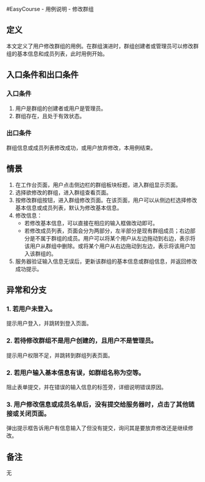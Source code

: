 #EasyCourse - 用例说明 - 修改群组

## 定义
本文定义了用户修改群组的用例。在群组演进时，群组创建者或管理员可以修改群组的基本信息和成员列表，此时用例开始。

## 入口条件和出口条件

### 入口条件
1. 用户是群组的创建者或用户是管理员。
2. 群组存在，且处于有效状态。

### 出口条件
群组信息或成员列表修改成功，或用户放弃修改，本用例结束。

## 情景
1. 在工作台页面，用户点击侧边栏的群组板块标题，进入群组显示页面。
2. 选择欲修改的群组，进入群组查看页面。
3. 按修改群组按钮，进入群组修改页面。在该页面，用户可以从侧边栏选择修改基本信息或成员列表，默认为修改基本信息。
4. 修改信息：
	* 若修改基本信息，可以直接在相应的输入框做改动即可。
	* 若修改成员列表，页面会分为两部分，左半部分是现有群组成员；右边部分是不属于群组的成员。用户可以将某个用户从左边拖动到右边，表示将该用户从群组中删除。或将某个用户从右边拖动到左边，表示将该用户加入该群组的。
4. 服务器验证输入信息无误后，更新该群组的基本信息或群组信息，并返回修改成功提示。

## 异常和分支

### 1. 若用户未登入。
提示用户登入，并跳转到登入页面。

### 2. 若待修改群组不是用户创建的，且用户不是管理员。
提示用户权限不足，并跳转到群组列表页面。

### 2. 若用户输入基本信息有误，如群组名称为空等。
阻止表单提交，并在错误的输入信息的标签旁，详细说明错误原因。

### 3. 用户修改信息或成员名单后，没有提交给服务器时，点击了其他链接或关闭页面。
弹出提示框告诉用户有信息输入了但没有提交，询问其是要放弃修改还是继续修改。

## 备注
无

